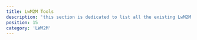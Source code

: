 ```yaml
---
title: LwM2M Tools
description: 'this section is dedicated to list all the existing LwM2M Tools '
position: 15
category: 'LWM2M'
---
```

## 